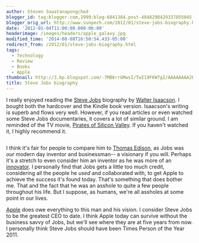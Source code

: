 ```yaml
---
author: Steven Suwatanapongched
blogger_id: tag:blogger.com,1999:blog-6841384.post-4848298429337855045
blogger_orig_url: http://www.sunpech.com/2012/01/steve-jobs-biography.html
date: '2012-01-04T11:00:00.000-06:00'
headerimage: /images/headers/apple_galaxy.jpg
modified_time: '2014-08-08T16:50:54.433-05:00'
redirect_from: /2012/01/steve-jobs-biography.html
tags:
  - Technology
  - Review
  - Books
  - Apple
thumbnail: http://3.bp.blogspot.com/-7MB6rrGMwsI/TwI19FKW7gI/AAAAAAAA2E8/ZFF4p7AnwoQ/s600/IMG_0088.JPG
title: Steve Jobs biography
---
```



I really enjoyed reading the <a href="http://www.amazon.com/gp/product/1451648537?ie=UTF8&amp;tag=sunpech-20&amp;linkCode=shr&amp;camp=213733&amp;creative=393185&amp;creativeASIN=1451648537&amp;ref_=sr_1_1&amp;qid=1325418866&amp;sr=8-1">Steve Jobs</a> biography by <a href="http://www.amazon.com/Walter-Isaacson/e/B000APFLB8/ref=ntt_athr_dp_pel_1">Walter Isaacson</a>. I bought both the hardcover and the Kindle book version. Isaacson's writing is superb and flows very well. However, if you read articles or even watched some Steve Jobs documentaries, it covers a lot of similar ground. I am reminded of the TV movie, <a href="http://www.imdb.com/title/tt0168122/">Pirates of Silicon Valley</a>. If you haven't watched it, I highly recommend it.

<img   border="0" src="http://3.bp.blogspot.com/-7MB6rrGMwsI/TwI19FKW7gI/AAAAAAAA2E8/ZFF4p7AnwoQ/s400/IMG_0088.jpg" alt="" />

I think it's fair for people to compare him to <a href="http://en.wikipedia.org/wiki/Thomas_Edison">Thomas Edison</a>, as Jobs was <em>our</em> modern day inventor and businessman-- a visionary if you will. Perhaps it's a stretch to even consider him an inventor as he was more of an <a href="http://en.wikipedia.org/wiki/Innovator">innovator</a>. I personally find that Jobs gets a little too much credit, considering all the people he <em>used</em> and collaborated with, to get Apple to achieve the success it's found today. That's something that does bother me. That and the fact that he was an asshole to quite a few people throughout his life. But I suppose, as humans, we're all assholes at some point in our lives.

<a href="http://www.apple.com/">Apple</a> does owe everything to this man and his vision. I consider Steve Jobs to be the greatest CEO to date. I think Apple today can survive without the business savvy of Jobs, but we'll see where they are at five years from now. I personally think Steve Jobs should have been Times Person of the Year 2011.